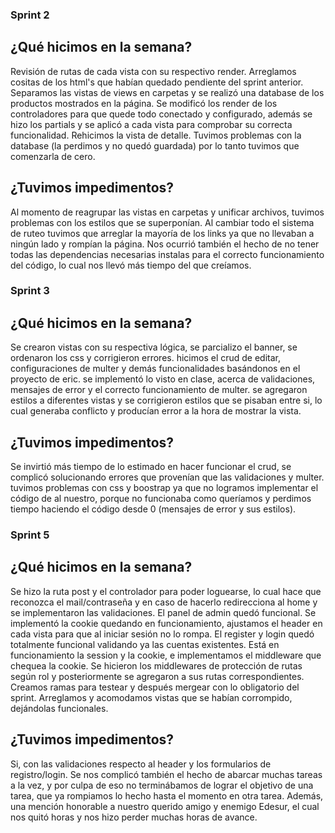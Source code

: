 ### Sprint 2

## ¿Qué hicimos en la semana?

Revisión de rutas de cada vista con su respectivo render. Arreglamos cositas de los html's que habían quedado pendiente del sprint anterior. Separamos las vistas de views en carpetas y se realizó una database de los productos mostrados en la página. Se modificó los render de los controladores para que quede todo conectado y configurado, además se hizo los partials y se aplicó a cada vista para comprobar su correcta funcionalidad. Rehicimos la vista de detalle. Tuvimos problemas con la database (la perdimos y no quedó guardada) por lo tanto tuvimos que comenzarla de cero.

## ¿Tuvimos impedimentos?

Al momento de reagrupar las vistas en carpetas y unificar archivos, tuvimos problemas con los estilos que se superponían. Al cambiar todo el sistema de ruteo tuvimos que arreglar la mayoría de los links ya que no llevaban a ningún lado y rompían la página. Nos ocurrió también el hecho de no tener todas las dependencias necesarias instalas para el correcto funcionamiento del código, lo cual nos llevó más tiempo del que creíamos.

### Sprint 3

## ¿Qué hicimos en la semana?

Se crearon vistas con su respectiva lógica, se parcializo el banner, se ordenaron los css y corrigieron errores. hicimos el crud de editar, configuraciones de multer y demás funcionalidades basándonos en el proyecto de eric. se implementó lo visto en clase, acerca de validaciones, mensajes de error y el correcto funcionamiento de multer. se agregaron estilos a diferentes vistas y se corrigieron estilos que se pisaban entre si, lo cual generaba conflicto y producían error a la hora de mostrar la vista.

## ¿Tuvimos impedimentos?

Se invirtió más tiempo de lo estimado en hacer funcionar el crud, se complicó solucionando errores que provenían que las validaciones y multer. tuvimos problemas con css y boostrap ya que no logramos implementar el código de  al nuestro, porque no funcionaba como queríamos y perdimos tiempo haciendo el código desde 0 (mensajes de error y sus estilos).

### Sprint 5

## ¿Qué hicimos en la semana?

Se hizo la ruta post y el controlador para poder loguearse, lo cual hace que reconozca el mail/contraseña y en caso de hacerlo redirecciona al home y se implementaron las validaciones. El panel de admin quedó funcional. Se implementó la cookie quedando en funcionamiento, ajustamos el header en cada vista para que al iniciar sesión no lo rompa. El register y login quedó totalmente funcional validando ya las cuentas existentes. Está en funcionamiento la session y la cookie, e  implementamos el middleware que chequea la cookie. Se hicieron los middlewares de protección de rutas según rol y posteriormente se agregaron a sus rutas correspondientes. Creamos ramas para testear y después mergear con lo obligatorio del sprint. Arreglamos y acomodamos vistas que se habían corrompido, dejándolas funcionales. 

## ¿Tuvimos impedimentos?

Si, con las validaciones respecto al header y los formularios de registro/login. Se nos complicó también el hecho de abarcar muchas tareas a la vez, y por culpa de eso no terminábamos de lograr el objetivo de una tarea, que ya rompiamos lo hecho hasta el momento en otra tarea. Además, una mención honorable a nuestro querido amigo y enemigo Edesur, el cual nos quitó horas y nos hizo perder muchas horas de avance.
